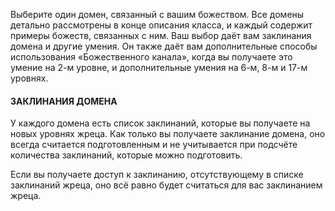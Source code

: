Выберите один домен, связанный с вашим божеством. Все домены детально рассмотрены в конце описания класса, и каждый содержит примеры божеств, связанных с ним. Ваш выбор даёт вам заклинания домена и другие умения. Он также даёт вам дополнительные способы использования «Божественного канала», когда вы получаете это умение на 2-м уровне, и дополнительные умения на 6-м, 8-м и 17-м уровнях.

#### ЗАКЛИНАНИЯ ДОМЕНА

У каждого домена есть список заклинаний, которые вы получаете на новых уровнях жреца. Как только вы получаете заклинание домена, оно всегда считается подготовленным и не учитывается при подсчёте количества заклинаний, которые можно подготовить.

Если вы получаете доступ к заклинанию, отсутствующему в списке заклинаний жреца, оно всё равно будет считаться для вас заклинанием жреца.